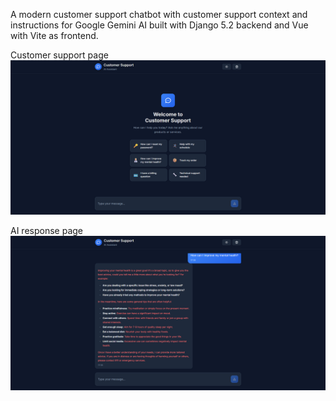 A modern customer support chatbot with customer support context and instructions for Google Gemini AI built with Django 5.2 backend and Vue with Vite as frontend.

Customer support page
![Customer support page](images/Cust-supp1.png)

AI response page
![AI response](images/Cust-supp2.png)
